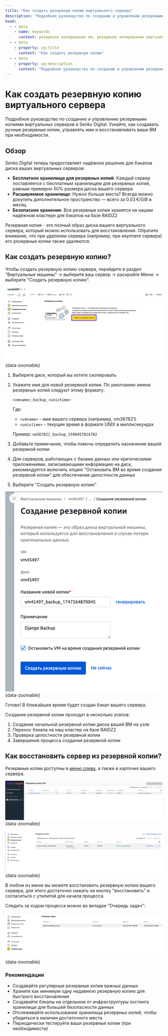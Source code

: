 ```yaml
---
title: "Как создать резервную копию виртуального сервера"
description: "Подробное руководство по созданию и управлению резервными копиями виртуальных серверов в Senko Digital. Узнайте, как создавать ручные резервные копии, управлять ими и восстанавливать ваши ВМ при необходимости."
head:
  - - meta
    - name: keywords
      content: резервное копирование вм, резервное копирование виртуальной машины, управление резервными копиями, восстановление вм, хранилище резервных копий, резервное копирование senko digital
  - - meta
    - property: og:title 
      content: "Как создать резервную копию"
  - - meta
    - property: og:description
      content: "Подробное руководство по созданию и управлению резервными копиями виртуальных серверов в Senko Digital. Узнайте, как создавать ручные резервные копии, управлять ими и восстанавливать ваши ВМ при необходимости."
---
```


# Как создать резервную копию виртуального сервера

Подробное руководство по созданию и управлению резервными копиями виртуальных серверов в Senko Digital. Узнайте, как создавать ручные резервные копии, управлять ими и восстанавливать ваши ВМ при необходимости.

## Обзор

Senko Digital теперь предоставляет надёжное решение для бэкапов диска ваших виртуальных серверов:

- **Бесплатное хранилище для резервных копий**: Каждый сервер поставляется с бесплатным хранилищем для резервных копий, равным примерно 50% размера диска вашего сервера
- **Расширяемое хранилище**: Нужно больше места? Всегда можно докупить дополнительное пространство — всего за 0.03 €/GiB в месяц
- **Безопасное хранение**: Все резервные копии хранятся на нашем надёжном кластере для бэкапов на базе RAIDZ2

Резервная копия - это полный образ диска вашего виртуального сервера, который можно использовать для восстановления. Обратите внимание, что при удалении сервера (например, при неуплате сервера) его резервные копии также удаляются.

## Как создать резервную копию?

Чтобы создать резервную копию сервера, перейдите в раздел "Виртуальные машины" → выберите ваш сервер → раскройте Меню → выберите "Создать резервную копию".

![Backup creation button in VMManager](/images/vps/how-to-create-a-backup/create-button-ru.png){data-zoomable}

1. Выберите диск, который вы хотите скопировать
2. Укажите имя для новой резервной копии. По умолчанию имена резервных копий следуют этому формату:
   ```
   <vmname>_backup_<unixtime>
   ```
   Где:
   - `<vmname>` - имя вашего сервера (например, vm367821)
   - `<unixtime>` - текущее время в формате UNIX в миллисекундах
   
   Пример: `vm367821_backup_1590457814782`

3. Добавьте примечание, чтобы помочь определить назначение вашей резервной копии
4. Для серверов, работающих с базами данных или критическими приложениями, записывающими информацию на диск, рекомендуется включить опцию "Остановить ВМ во время создания резервной копии" для обеспечения целостности данных
5. Выберите "Создать резервную копию"

![Backup creation wizard in VMManager](/images/vps/how-to-create-a-backup/backup-wizard-ru.png){data-zoomable}

Готово! В ближайшее время будет создан бэкап вашего сервера.

Создание резервной копии проходит в несколько этапов:
1. Создание начальной резервной копии диска вашей ВМ на узле
2. Перенос бэкапа на наш кластер на базе RAIDZ2
3. Проверка целостности резервной копии
4. Завершение процесса создания резервной копии

## Как восстановить сервер из резервной копии?

Резервные копии доступны в [меню слева](https://vm.senko.digital/vm/manager/backup/list), а также в карточке вашего сервера.

![VM Backup page in VMManager](/images/vps/how-to-create-a-backup/backup-page-ru.png){data-zoomable}

![VM card with backups section in VMManager](/images/vps/how-to-create-a-backup/backup-vm-card-ru.png){data-zoomable}

В любом из меню вы можете восстановить резервную копию вашего сервера, для этого достаточно нажать на кнопку "восстановить" и согласиться с утилитой для начала процесса.

Следить за ходом процесса можно во вкладке "Очередь задач":

![Tasks queue in VMManager](/images/vps/how-to-create-a-backup/tasks-queue-ru.png){data-zoomable}

### Рекомендации

- Создавайте регулярные резервные копии важных данных
- Храните как минимум одну недавнюю резервную копию для быстрого восстановления
- Создавайте бэкапы на отдельном от инфраструктуры хостинга хранилище для большей безопасности данных
- Отслеживайте использование хранилища резервных копий, чтобы убедиться в наличии достаточного места
- Периодически тестируйте ваши резервные копии (при необходимости)
